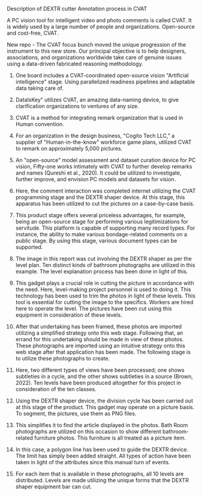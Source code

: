 
Description of DEXTR cutter Annotation process in CVAT

A PC vision tool for intelligent video and photo comments is called CVAT. It is widely used by a large number of people and organizations. Open-source and cost-free, CVAT.

New repo - The CVAT focus bunch moved the unique progression of the instrument to this new store. Our principal objective is to help designers, associations, and organizations worldwide take care of genuine issues using a data-driven fabricated reasoning methodology.

1. One board includes a CVAT-coordinated open-source vision "Artificial intelligence" stage. Using parallelized readiness pipelines and adaptable data taking care of.

2. DataIsKey” utilizes CVAT, an amazing data-naming device, to give clarification organizations to ventures of any size.

3. CVAT is a method for integrating remark organization that is used in Human convention.

4. For an organization in the design business, "Cogito Tech LLC," a supplier of "Human-in-the-know" workforce game plans, utilized CVAT to remark on approximately 5,000 pictures.

5. An "open-source" model assessment and dataset curation device for PC vision, Fifty-one works intimately with CVAT to further develop remarks and names (Qureshi et al., 2020). It could be utilized to investigate, further improve, and envision PC models and datasets for vision.

6. Here, the comment interaction was completed internet utilizing the CVAT programming stage and the DEXTR shaper device. At this stage, this apparatus has been utilized to cut the pictures on a case-by-case basis.

7. This product stage offers several priceless advantages, for example, being an open-source stage for performing various legitimizations for servitude. This platform is capable of supporting many record types. For instance, the ability to make various bondage-related comments on a public stage. By using this stage, various document types can be supported.

8. The image in this report was cut involving the DEXTR shaper as per the level plan. Ten distinct kinds of bathroom photographs are utilized in this example. The level explanation process has been done in light of this.

9. This gadget plays a crucial role in cutting the picture in accordance with the need. Here, level-making project personnel is used to doing it. This technology has been used to trim the photos in light of these levels. This tool is essential for cutting the image to the specifics. Workers are hired here to operate the level. The pictures have been cut using this equipment in consideration of these levels.

10. After that undertaking has been framed, these photos are imported utilizing a simplified strategy onto this web stage. Following that, an errand for this undertaking should be made in view of these photos. These photographs are imported using an intuitive strategy onto this web stage after that application has been made. The following stage is to utilize these photographs to create.

11. Here, two different types of views have been processed; one shows subtleties in a cycle, and the other shows subtleties in a source (Brown, 2022). Ten levels have been produced altogether for this project in consideration of the ten classes.

12. Using the DEXTR shaper device, the division cycle has been carried out at this stage of the product. This gadget may operate on a picture basis. To segment, the pictures, use them as PNG files.

13. This simplifies it to find the article displayed in the photos. Bath Room photographs are utilized on this occasion to show different bathroom-related furniture photos. This furniture is all treated as a picture item.

14. In this case, a polygon line has been used to guide the DEXTR device. The limit has simply been added straight. All types of action have been taken in light of the attributes since this manual turn of events.

15. For each item that is available in these photographs, all 10 levels are distributed. Levels are made utilizing the unique forms that the DEXTR shaper equipment bar can cut.
